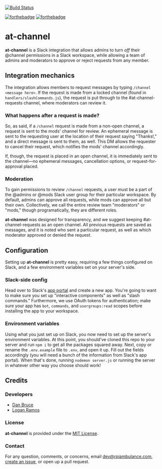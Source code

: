 [![Build Status](https://cloud.drone.io/api/badges/rpiambulance/at-channel/status.svg)](https://cloud.drone.io/rpiambulance/at-channel)

[![forthebadge](https://forthebadge.com/images/badges/built-with-love.svg)](https://forthebadge.com) [![forthebadge](https://forthebadge.com/images/badges/made-with-javascript.svg)](https://forthebadge.com)

# at-channel

**at-channel** is a Slack integration that allows admins to turn _off_ their @channel permissions in a Slack workspace, while allowing a team of admins and moderators to approve or reject requests from any member.

## Integration mechanics

The integration allows members to request messages by typing `/channel <message here>`. If the request is made from a locked channel (found in `handlers/slashCommands.js`), the request is put through to the #at-channel-requests channel, where moderators can review it.

### What happens after a request is made?

So, as said, if a `/channel` request is made from a non-open channel, a request is sent to the mods' channel for review. An ephemeral message is sent to the requesting user at the location of their request saying "Thanks!," and a direct message is sent to them, as well. This DM allows the requester to cancel their request, which notifies the mods' channel accordingly.

If, though, the request is placed in an open channel, it is immediately sent to the channel—no ephemeral messages, cancellation options, or request-for-approval placed.

### Moderation

To gain permissions to review `/channel` requests, a user must be a part of the @admins or @mods Slack user group for their particular workspace. By default, admins can approve all requests, while mods can approve all but their own. Collectively, we call the entire review team "moderators" or "mods," though programatically, they are different roles.

**at-channel** was designed for transparency, and we suggest keeping #at-channel-requests as an open channel. All previous requests are saved as messages, and it is noted who sent a particular request, as well as which moderator approved or denied the request.

## Configuration

Setting up **at-channel** is pretty easy, requiring a few things configured on Slack, and a few environment variables set on your server's side.

### Slack-side config

Head over to Slack's [app portal](https://api.slack.com/apps) and create a new app. You're going to want to make sure you set up "interactive components" as well as "slash commands." Furthermore, we use OAuth tokens for authentication; make sure your app has `bot`, `commands`, and `usergroups:read` scopes before installing the app to your workspace.

### Environment variables

Using what you just set up on Slack, you now need to set up the server's environment variables. At this point, you should've cloned this repo to your server and run `npm i` to get all the packages squared away. Next, copy or rename the `.env.example` file to `.env`, and open it up. Fill out the fields accordingly (you will need a bunch of the information from Slack's app portal). When that's done, running `nodemon server.js` or running the server in whatever other way you choose should work!

## Credits

### Developers

- [Dan Bruce](https://github.com/ddbruce)
- [Logan Ramos](https://github.com/lramos15)

### License

**at-channel** is provided under the [MIT License](https://opensource.org/licenses/MIT).

### Contact

For any question, comments, or concerns, email [dev@rpiambulance.com](mailto:dev@rpiambulance.com), [create an issue](https://github.com/rpiambulance/at-channel/issues/new), or open up a pull request.
